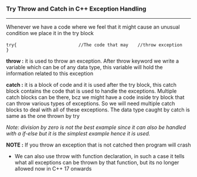 ### **Try Throw and Catch in C++ Exception Handling**
---

Whenever we have a code where we feel that it might cause an unusual condition we place it in the try block

`try{                    `
`    //The code that may `
`    //throw exception   `
`}                       `

**throw :** it is used to throw an exception. After throw keyword we write a variable which can be of any data type, this variable will hold the information related to this exception

**catch :** it is a block of code and it is used after the try block, this catch block contains the code that is used to handle the exceptions. Multiple catch blocks can be there, bcz we might have a code inside try block that can throw various types of exceptions. So we will need multiple catch blocks to deal with all of these exceptions.
The data type caught by catch is same as the one thrown by try

*Note: division by zero is not the best example since it can also be handled with a if-else but it is the simplest example hence it is used.*

**NOTE :** If you throw an exception that is not catched then program will crash

- We can also use throw with function declaration, in such a case it tells what all exceptions can be thrown by that function, but its no longer allowed now in C++ 17 onwards